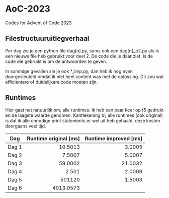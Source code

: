 # AoC-2023
Codes for Advent of Code 2023

## Filestructuuruitlegverhaal
Per dag zie je een python file dag[n].py, soms ook een dag[n]_p2.py als ik een nieuwe file heb gebruikt voor deel 2.
De code die je daar ziet, is de code die gebruikt is om de antwoorden te geven.

In sommige gevallen zie je ook *_imp.py, dan heb ik nog even doorgesleuteld omdat ik niet heel content was met de oplossing. Dit zou wat efficientere of duidelijkere code moeten zijn.

## Runtimes
Hier gaat het natuurlijk om, alle runtimes. Ik heb een paar keer op f5 gedrukt en de laagste waarde genomen.
Kanttekening bij alle runtimes (ook original) is dat ik alle onnodige print statements er wel uit heb gehaald, deze kosten doorgaans veel tijd.

| Dag | Runtime original [ms]| Runtime improved [ms] |
|-----|---:|---:|
|Dag 1|10.5013|3.0005|
|Dag 2| 7.5007| 5.0007|
|Dag 3| 59.0002| 21.0032|
|Dag 4|2.501|2.0009 |
|Dag 5|501120|1.5003 |
|Dag 6|4013.0573||
